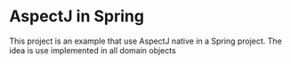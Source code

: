 # AspectJ in Spring

This project is an example that use AspectJ native in a Spring project.
The idea is use implemented in all domain objects